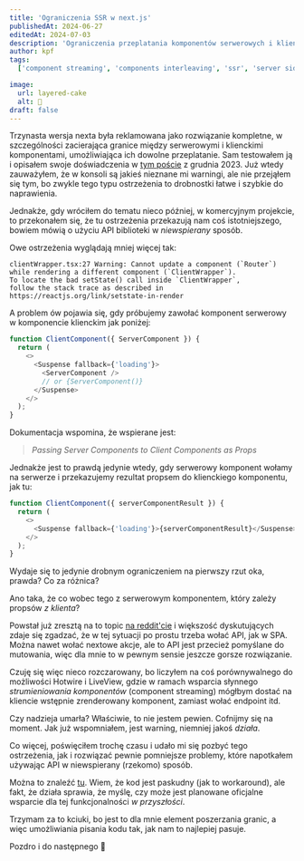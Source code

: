 ```yaml
---
title: 'Ograniczenia SSR w next.js'
publishedAt: 2024-06-27
editedAt: 2024-07-03
description: 'Ograniczenia przeplatania komponentów serwerowych i klienckich'
author: kpf
tags:
  ['component streaming', 'components interleaving', 'ssr', 'server side rendering', 'next.js', 'react', 'client side rendering']

image:
  url: layered-cake
  alt: 🍰
draft: false
---
```


Trzynasta wersja nexta była reklamowana jako rozwiązanie kompletne,
w szczególności zacierająca granice między serwerowymi i klienckimi komponentami,
umożliwiająca ich dowolne przeplatanie.
Sam testowałem ją i opisałem swoje doświadczenia w
[tym poście](../../../blog/ssr-strikes-back/) z grudnia 2023.
Już wtedy zauważyłem, że w konsoli są jakieś nieznane mi warningi,
ale nie przejąłem się tym, bo zwykle tego typu ostrzeżenia to drobnostki łatwe i szybkie do naprawienia.

Jednakże, gdy wróciłem do tematu nieco później, w komercyjnym projekcie,
to przekonałem się, że tu ostrzeżenia przekazują nam coś istotniejszego,
bowiem mówią o użyciu API biblioteki w _niewspierany_ sposób.

Owe ostrzeżenia wyglądają mniej więcej tak:

```text
clientWrapper.tsx:27 Warning: Cannot update a component (`Router`) while rendering a different component (`ClientWrapper`).
To locate the bad setState() call inside `ClientWrapper`,
follow the stack trace as described in https://reactjs.org/link/setstate-in-render
```

A problem ów pojawia się, gdy próbujemy zawołać komponent serwerowy w komponencie klienckim jak poniżej:

```js
function ClientComponent({ ServerComponent }) {
  return (
    <>
      <Suspense fallback={'loading'}>
        <ServerComponent />
        // or {ServerComponent()}
      </Suspense>
    </>
  );
}
```

Dokumentacja wspomina, że wspierane jest:

> _Passing Server Components to Client Components as Props_

Jednakże jest to prawdą jedynie wtedy,
gdy serwerowy komponent wołamy na serwerze i przekazujemy rezultat propsem do klienckiego komponentu, jak tu:

```js
function ClientComponent({ serverComponentResult }) {
  return (
    <>
      <Suspense fallback={'loading'}>{serverComponentResult}</Suspense>
    </>
  );
}
```

Wydaje się to jedynie drobnym ograniczeniem na pierwszy rzut oka, prawda?
Co za różnica?

Ano taka, że co wobec tego z serwerowym komponentem, który zależy propsów _z klienta_?

Powstał już zresztą na to topic
[na reddit'cie](https://www.reddit.com/r/nextjs/comments/18qdk4s/how_to_pass_props_from_client_component_to_server/)
i większość dyskutujących zdaje się zgadzać, że w tej sytuacji po prostu trzeba wołać API, jak w SPA.
Można nawet wołać nextowe akcje,
ale to API jest przecież pomyślane do mutowania, więc dla mnie to w pewnym sensie jeszcze gorsze rozwiązanie.

Czuję się więc nieco rozczarowany,
bo liczyłem na coś porównywalnego do możliwości Hotwire i LiveView,
gdzie w ramach wsparcia słynnego _strumieniowania komponentów_ (component streaming)
mógłbym dostać na kliencie wstępnie zrenderowany komponent, zamiast wołać endpoint itd.

Czy nadzieja umarła?
Właściwie, to nie jestem pewien.
Cofnijmy się na moment.
Jak już wspomniałem, jest warning, niemniej jakoś _działa_.

Co więcej, poświęciłem trochę czasu i udało mi się pozbyć tego ostrzeżenia,
jak i rozwiązać pewnie pomniejsze problemy,
które napotkałem używając API w niewspierany (rzekomo) sposób.

Można to znaleźć [tu](https://github.com/frankiewiczkamil/next-exercises/blob/main/app/clientWrapper.tsx).
Wiem, że kod jest paskudny (jak to workaround), ale fakt, że działa sprawia,
że myślę, czy może jest planowane oficjalne wsparcie dla tej funkcjonalności _w przyszłości_.

Trzymam za to kciuki,
bo jest to dla mnie element poszerzania granic,
a więc umożliwiania pisania kodu tak, jak nam to najlepiej pasuje.

Pozdro i do następnego 🖖
